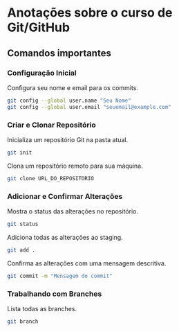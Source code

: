 # Anotações sobre o curso de Git/GitHub
## Comandos importantes



### Configuração Inicial

Configura seu nome e email para os commits.
```bash
git config --global user.name "Seu Nome"
git config --global user.email "seuemail@example.com"
```

### Criar e Clonar Repositório

Inicializa um repositório Git na pasta atual.
```bash
git init
```

Clona um repositório remoto para sua máquina.
```bash
git clone URL_DO_REPOSITORIO
```

### Adicionar e Confirmar Alterações

Mostra o status das alterações no repositório.
```bash
git status
```

Adiciona todas as alterações ao staging.
```bash
git add .
```

Confirma as alterações com uma mensagem descritiva.
```bash
git commit -m "Mensagem do commit"
```
### Trabalhando com Branches
Lista todas as branches.
```bash
git branch
```
